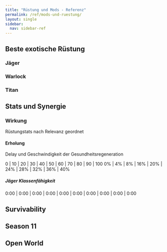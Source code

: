 ```yaml
---
title: "Rüstung und Mods - Referenz"
permalink: /ref/mods-und-ruestung/
layout: single
sidebar:
  nav: sidebar-ref
---
```


## Beste exotische Rüstung

### Jäger

### Warlock

### Titan

## Stats und Synergie

### Wirkung

Rüstungstats nach Relevanz geordnet

#### Erholung
Delay und Geschwindigkeit der Gesundheitsregeneration

0 | 10 | 20 | 30 | 40 | 50 | 60 | 70 | 80 | 90 | 100
0% | 4% | 8% | 16% | 20% | 24% | 28% | 32% | 36% | 40%

##### Jäger Klassenfähigkeit

0:00 | 0:00 | 0:00 | 0:00 | 0:00 | 0:00 | 0:00 | 0:00 | 0:00 | 0:00



## Survivability

## Season 11

## Open World